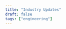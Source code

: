 ```yaml
---
title: "Industry Updates"
draft: false
tags: ["engineering"]
---
```



<!-- Elfsight Twitter Feed | Untitled Twitter Feed -->
<script src="https://static.elfsight.com/platform/platform.js" async></script>
<div class="elfsight-app-88d8a55b-974d-4254-889b-6bf3f9d9c4a8" data-elfsight-app-lazy></div>